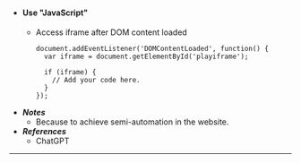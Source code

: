 - #### Use "JavaScript" 
    - Access iframe after DOM content loaded
      ```
      document.addEventListener('DOMContentLoaded', function() {
        var iframe = document.getElementById('playiframe');
    
        if (iframe) {
          // Add your code here.
        }
      });
      ```
- ***Notes***
    - Because to achieve semi-automation in the website.
- ***References***
    - ChatGPT
- ---

